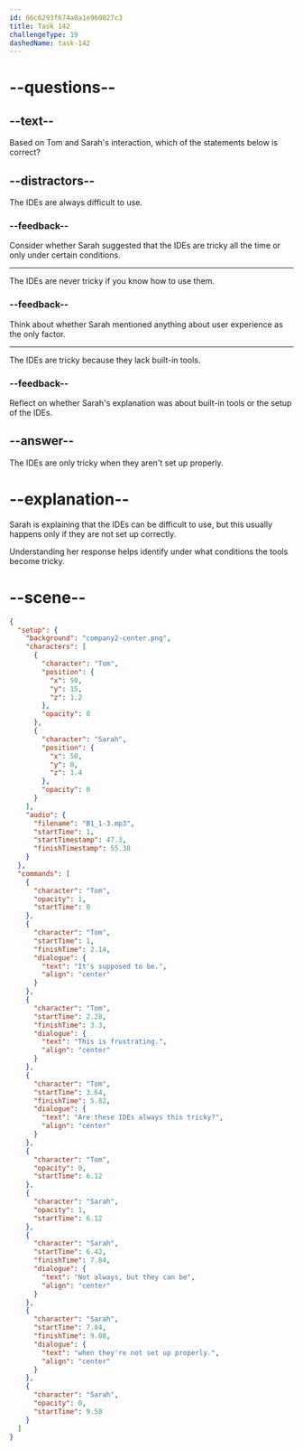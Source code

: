 ```yaml
---
id: 66c6293f674a0a1e960027c3
title: Task 142
challengeType: 19
dashedName: task-142
---
```


<!-- Audio Reference:
Tom: It's supposed to be. This is frustrating. Are these IDEs always this tricky?
Sarah: Not always, but they can be when they're not set up properly. -->

# --questions--

## --text--

Based on Tom and Sarah's interaction, which of the statements below is correct?

## --distractors--

The IDEs are always difficult to use.

### --feedback--

Consider whether Sarah suggested that the IDEs are tricky all the time or only under certain conditions.

---

The IDEs are never tricky if you know how to use them.

### --feedback--

Think about whether Sarah mentioned anything about user experience as the only factor.

---

The IDEs are tricky because they lack built-in tools.

### --feedback--

Reflect on whether Sarah's explanation was about built-in tools or the setup of the IDEs.

## --answer--

The IDEs are only tricky when they aren't set up properly.

# --explanation--

Sarah is explaining that the IDEs can be difficult to use, but this usually happens only if they are not set up correctly. 

Understanding her response helps identify under what conditions the tools become tricky.
# --scene--

```json
{
  "setup": {
    "background": "company2-center.png",
    "characters": [
      {
        "character": "Tom",
        "position": {
          "x": 50,
          "y": 15,
          "z": 1.2
        },
        "opacity": 0
      },
      {
        "character": "Sarah",
        "position": {
          "x": 50,
          "y": 0,
          "z": 1.4
        },
        "opacity": 0
      }
    ],
    "audio": {
      "filename": "B1_1-3.mp3",
      "startTime": 1,
      "startTimestamp": 47.3,
      "finishTimestamp": 55.38
    }
  },
  "commands": [
    {
      "character": "Tom",
      "opacity": 1,
      "startTime": 0
    },
    {
      "character": "Tom",
      "startTime": 1,
      "finishTime": 2.14,
      "dialogue": {
        "text": "It's supposed to be.",
        "align": "center"
      }
    },
    {
      "character": "Tom",
      "startTime": 2.28,
      "finishTime": 3.3,
      "dialogue": {
        "text": "This is frustrating.",
        "align": "center"
      }
    },
    {
      "character": "Tom",
      "startTime": 3.64,
      "finishTime": 5.82,
      "dialogue": {
        "text": "Are these IDEs always this tricky?",
        "align": "center"
      }
    },
    {
      "character": "Tom",
      "opacity": 0,
      "startTime": 6.12
    },
    {
      "character": "Sarah",
      "opacity": 1,
      "startTime": 6.12
    },
    {
      "character": "Sarah",
      "startTime": 6.42,
      "finishTime": 7.84,
      "dialogue": {
        "text": "Not always, but they can be",
        "align": "center"
      }
    },
    {
      "character": "Sarah",
      "startTime": 7.84,
      "finishTime": 9.08,
      "dialogue": {
        "text": "when they're not set up properly.",
        "align": "center"
      }
    },
    {
      "character": "Sarah",
      "opacity": 0,
      "startTime": 9.58
    }
  ]
}
```

